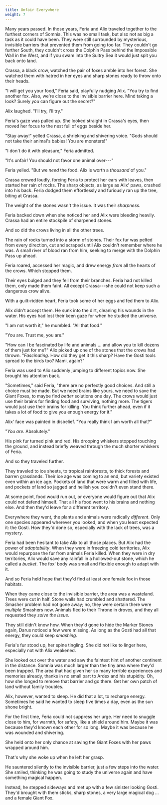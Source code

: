 ```yaml
---
title: Unfair Everywhere
weight: 7
---
```

Many years passed. In those years, Feria and Alix traveled together to the furthest corners of Somnia. This was no small task, but also not as big a task as it could have been. They were still surrounded by mysterious, invisible barriers that prevented them from going too far. They couldn't go further South, they couldn't cross the Dolphin Pass behind the Impossible Wall in the West, and if you swam into the Sultry Sea it would just spit you back onto land.

Crassa, a black crow, watched the pair of foxes amble into her forest. She watched them with hatred in her eyes and sharp stones ready to throw onto their heads.

"I will get you your food," Feria said, playfully nudging Alix. "You try to find another fox. Also, we're close to the invisible barrier here. Mind taking a look? Surely _you_ can figure out the secret?"

Alix laughed. "I'll try, I'll try."

Feria's gaze was pulled up. She looked straight in Crassa's eyes, then moved her focus to the nest full of eggs beside her.

"Stay away!" yelled Crassa, a shrieking and shivering voice. "Gods should not take their animal's babies! You are monsters!"

"I don't do it with pleasure," Feria admitted. 

"It's unfair! You should not favor one animal over---"

Feria yelled. "But we _need_ the food. Alix is worth a _thousand_ of you."

Crassa crowed loudly, forcing Feria to protect her ears with leaves, then started her rain of rocks. The sharp objects, as large as Alix' paws, crashed into his back. Feria dodged them effortlessly and furiously ran up the tree, biting at Crassa.

The weight of the stones wasn't the issue. It was their _sharpness_.

Feria backed down when she noticed her and Alix were bleeding heavily. Crassa had an entire stockpile of sharpened stones.

And so did the crows living in all the other trees.

The rain of rocks turned into a storm of stones. Their fox fur was pelted from every direction, cut and scraped until Alix couldn't remember where he was. A small river of blood ran from him, seeking to merge with the Dolphin Pass up ahead.

Feria roared, accessed her magic, and drew energy _from_ all the hearts of the crows. Which stopped them.

Their eyes bulged and they fell from their branches. Feria had not killed them, only made them faint. All except Crassa---she could not keep such a dangerous crow alive.

With a guilt-ridden heart, Feria took some of her eggs and fed them to Alix.

Alix didn't accept them. He sunk into the dirt, cleaning his wounds in the water. His eyes had lost their keen gaze for when he studied the universe.

"I am not worth it," he mumbled. "All that food."

"You are. Trust me, you are."

"How can I be fascinated by life and animals ... and allow you to kill dozens of them just for me?" Alix picked up one of the stones that the crows had thrown. "_Fascinating_. How did they get it this sharp? Have the Gosti tools spread to the birds too? Mami, again?"

Feria was used to Alix suddenly jumping to different topics now. She brought his attention back. 

"Sometimes," said Feria, "there are no perfectly good choices. And still a choice must be made. But we need brains like yours, we need to save the Giant Foxes, to maybe find _better_ solutions one day. The crows would just use their brains for finding food and surviving, nothing more. The tigers would just use their brains for killing. You think further ahead, even if it takes a lot of food to give you enough energy for it."

Alix' face was painted in disbelief. "You really think I am worth all that?"

"_You are_. Absolutely."

His pink fur turned pink and red. His drooping whiskers stopped touching the ground, and instead briefly weaved through the much shorter whiskers of Feria.

And so they traveled further.

They traveled to ice sheets, to tropical rainforests, to thick forests and barren grasslands. Their ice age was coming to an end, but variety existed even within an ice age. Pockets of land that were warm and filled with life, and pockets of land so jagged and hellish you couldn't even stand there.

At some point, food would run out, or everyone would figure out that Alix could not defend himself. That all his food went to his brains and nothing else. And then they'd leave for a different territory.

Everywhere they went, the plants and animals were radically _different_. Only one species appeared wherever you looked, and when you least expected it: the Gosti. How they'd done so, especially with the lack of trees, was a mystery.

Feria had been hesitant to take Alix to all those places. But Alix had the power of _adaptability_. When they were in freezing cold territories, Alix would repurpose the fur from animals Feria killed. When they were in dry territories, Alix would save any rainfall in a hollowed-out stone, which he called a _bucket_. The fox' body was small and flexible enough to adapt with it.

And so Feria held hope that they'd find at least _one_ female fox in those habitats.

When they came close to the invisible barrier, the area was a wasteland. Trees were cut in half. Stone walls had crumbled and shattered. The Smasher problem had not gone away; no, they were certain there were _multiple_ Smashers now. Animals fled to their Throne in droves, and they all requested they _solve the issue_.

They still didn't know how. When they'd gone to hide the Marker Stones again, Darus noticed a few were missing. As long as the Gosti had all that energy, they could keep _smashing_.

Feria's fur stood up, her spine tingling. She did not like to linger here, especially not with Alix weakened. 

She looked out over the water and saw the faintest hint of another continent in the distance. Somnia was much larger than the tiny area where they'd been trapped. The area that had given her so many terrible experiences and memories already, thanks in no small part to Ardex and his stupidity. Oh, how she longed to remove that barrier and go there. Get her own patch of land without family troubles.

Alix, however, wanted to sleep. He did that a lot, to recharge energy. Sometimes he said he wanted to sleep five times a day, even as the sun shone bright.

For the first time, Feria could not suppress her urge. Her need to snuggle close to him, for warmth, for safety, like a shield around him. Maybe it was because they'd known each other for so long. Maybe it was because he was wounded and shivering.

She held onto her only chance at saving the Giant Foxes with her paws wrapped around him.

That's why she woke up when he left her grasp.

He sauntered silently to the invisible barrier, just a few steps into the water. She smiled, thinking he was going to study the universe again and have something magical happen.

Instead, he stepped sideways and met up with a few sinister looking Gosti. They'd brought with them sticks, sharp stones, a very large magical dog ... and a female Giant Fox.